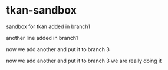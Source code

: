 # tkan-sandbox
sandbox for tkan
added in branch1 

another line added in branch1

now we add another and put it to branch 3

now we add another and put it to branch 3 we are really doing it

